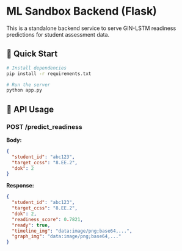 # ML Sandbox Backend (Flask)

This is a standalone backend service to serve GIN-LSTM readiness predictions for student assessment data.

## 🚀 Quick Start
```bash
# Install dependencies
pip install -r requirements.txt

# Run the server
python app.py
```

## 🔁 API Usage
### POST /predict_readiness
**Body:**
```json
{
  "student_id": "abc123",
  "target_ccss": "8.EE.2",
  "dok": 2
}
```

**Response:**
```json
{
  "student_id": "abc123",
  "target_ccss": "8.EE.2",
  "dok": 2,
  "readiness_score": 0.7821,
  "ready": true,
  "timeline_img": "data:image/png;base64,...",
  "graph_img": "data:image/png;base64,..."
}
```